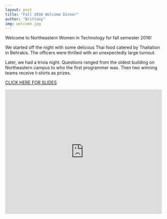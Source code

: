 ```yaml
---
layout: post
title: "Fall 2016 Welcome Dinner"
author: "Brittany"
img: welcome.jpg
---
```


Welcome to Northeastern Women in Technology for fall semester 2016!

We started off the night with some delicous Thai food catered by Thaitation in Behrakis. The officers were thrilled with an unexpectedly large turnout.

Later, we had a trivia night. Questions ranged from the oldest building on Northeastern campus to who the first programmer was. Then two winning teams receive t-shirts as prizes.

[CLICK HERE FOR SLIDES](https://docs.google.com/presentation/d/1ApJAZPMMoBrqfBm3_p0_x_Hq3H_1x6AJwOzFCDkwHhA/edit?usp=sharing)

<iframe src="https://docs.google.com/presentation/d/1ApJAZPMMoBrqfBm3_p0_x_Hq3H_1x6AJwOzFCDkwHhA/edit?usp=sharing" frameborder="0" width="100%" height="400px" allowfullscreen="true" mozallowfullscreen="true" webkitallowfullscreen="true"></iframe>
